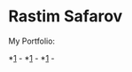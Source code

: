 # Rastim Safarov
My Portfolio:  

*[1](http://rastim26.github.io/dpss/ "Portpholio 1") - 
*[1](http://example.com/ "Portpholio 1") - 
*[1](http://example.com/ "Portpholio 1") - 
